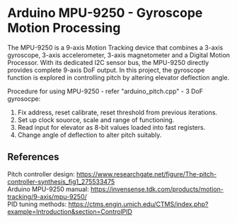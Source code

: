 # Arduino MPU-9250 - Gyroscope Motion Processing

The MPU-9250 is a 9-axis Motion Tracking device that combines a 3-axis gyroscope, 3-axis accelerometer, 3-axis magnetometer and a Digital Motion Processor. 
With its dedicated I2C sensor bus, the MPU-9250 directly provides complete 9-axis DoF output. In this project, the gyroscope function is explored in controlling pitch by
altering elevator deflection angle.

Procedure for using MPU-9250 - refer "arduino_pitch.cpp" - 3 DoF gyrosocpe: <br>
1. Fix address, reset calibrate, reset threshold from previous iterations.
2. Set up clock souorce, scale and range of functioning.
3. Read input for elevator as 8-bit values loaded into fast registers.
4. Change angle of deflection to alter pitch suitably.

## References
Pitch controller design: https://www.researchgate.net/figure/The-pitch-controller-synthesis_fig1_275533475  <br>
Arduino MPU-9250 manual: https://invensense.tdk.com/products/motion-tracking/9-axis/mpu-9250/  <br>
PID tuning methods: https://ctms.engin.umich.edu/CTMS/index.php?example=Introduction&section=ControlPID



